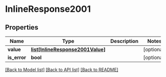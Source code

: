 # InlineResponse2001

## Properties
Name | Type | Description | Notes
------------ | ------------- | ------------- | -------------
**value** | [**list[InlineResponse2001Value]**](InlineResponse2001Value.md) |  | [optional] 
**is_error** | **bool** |  | [optional] 

[[Back to Model list]](../README.md#documentation-for-models) [[Back to API list]](../README.md#documentation-for-api-endpoints) [[Back to README]](../README.md)

